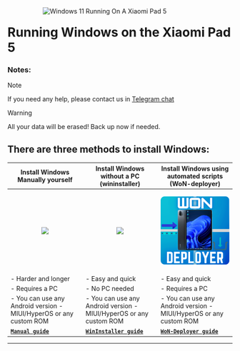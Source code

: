 <img align="right" src="https://raw.githubusercontent.com/erdilS/Port-Windows-11-Xiaomi-Pad-5/main/nabu.png" width="425" alt="Windows 11 Running On A Xiaomi Pad 5">

# Running Windows on the Xiaomi Pad 5

### Notes:
> [!NOTE]
> If you need any help, please contact us in [Telegram chat](https://t.me/nabuwoa)

> [!Warning]
> All your data will be erased! Back up now if needed.

## There are three methods to install Windows:

| **Install Windows Manually yourself**                                                                       | **Install Windows without a PC (wininstaller)**                                                 | **Install Windows using automated scripts (WoN-deployer)**                                                                          |
|----------------------------------------------------------------------------------------------------------------|----------------------------------------------------------------------------------------------------------------|----------------------------------------------------------------------------------------------------------------|
| <p align="center"><a href="1-partition-en.md"><img src="https://github.com/WOA-Project/SurfaceDuo-Guides/assets/3755345/9791796b-406b-4f0d-8aad-20fff18741da" width="280"></a></p> | <p align="center"><a href="https://github.com/Kumar-Jy/Windows-in-NABU-Without-PC/blob/main/guide/Installation.md"><img src="https://github.com/Kumar-Jy/Windows-in-NABU-Without-PC/blob/main/guide/WinInstaller.png" width="280"></a></p> | <p align="center"><a href="won-deployer-install-en.md"><img src="https://github.com/ArKT-7/won-deployer/blob/main/assets/Won-nabu-bg.png" width="280"></a></p> |
| - Harder and longer                         | - Easy and quick                         | - Easy and quick                      |
| - Requires a PC                           | - No PC needed                         | - Requires a PC                          | |
| - You can use any Android version - MIUI/HyperOS or any custom ROM | - You can use any Android version - MIUI/HyperOS or any custom ROM | - You can use any Android version - MIUI/HyperOS or any custom ROM
| [**`Manual guide`**](1-partition-en.md) |[**`WinInstaller guide`**](https://github.com/Kumar-Jy/Windows-in-NABU-Without-PC/blob/main/guide/Installation.md) | [**```WoN-Deployer guide```**](won-deployer-install-en.md) | 

---
















